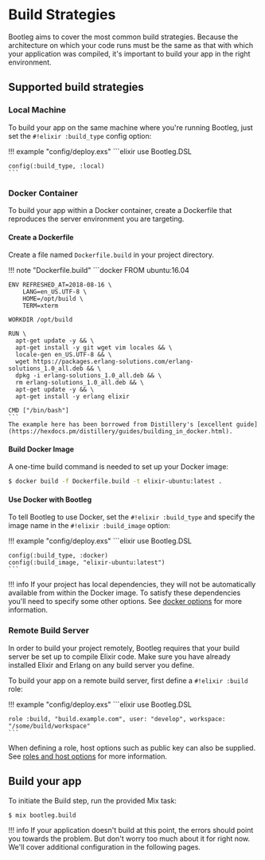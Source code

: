 # Build Strategies

Bootleg aims to cover the most common build strategies. Because the architecture on which your code runs must be the same as that with which your application was compiled, it's important to build your app in the right environment.

## Supported build strategies

### Local Machine

To build your app on the same machine where you're running Bootleg, just set the `#!elixir :build_type` config option:

!!! example "config/deploy.exs"
    ```elixir
    use Bootleg.DSL

    config(:build_type, :local)
    ```

### Docker Container

To build your app within a Docker container, create a Dockerfile that reproduces the server environment you are targeting.

#### Create a Dockerfile

Create a file named `Dockerfile.build` in your project directory.

!!! note "Dockerfile.build"
    ```docker
    FROM ubuntu:16.04

    ENV REFRESHED_AT=2018-08-16 \
        LANG=en_US.UTF-8 \
        HOME=/opt/build \
        TERM=xterm

    WORKDIR /opt/build

    RUN \
      apt-get update -y && \
      apt-get install -y git wget vim locales && \
      locale-gen en_US.UTF-8 && \
      wget https://packages.erlang-solutions.com/erlang-solutions_1.0_all.deb && \
      dpkg -i erlang-solutions_1.0_all.deb && \
      rm erlang-solutions_1.0_all.deb && \
      apt-get update -y && \
      apt-get install -y erlang elixir

    CMD ["/bin/bash"]
    ```
    The example here has been borrowed from Distillery's [excellent guide](https://hexdocs.pm/distillery/guides/building_in_docker.html).

#### Build Docker Image

A one-time build command is needed to set up your Docker image:

```sh
$ docker build -f Dockerfile.build -t elixir-ubuntu:latest .
```

#### Use Docker with Bootleg

To tell Bootleg to use Docker, set the `#!elixir :build_type` and specify the image name in the `#!elixir :build_image` option:

!!! example "config/deploy.exs"
    ```elixir
    use Bootleg.DSL

    config(:build_type, :docker)
    config(:build_image, "elixir-ubuntu:latest")
    ```

!!! info
    If your project has local dependencies, they will not be automatically available from within the Docker image. To satisfy these dependencies you'll need to specify some other options. See [docker options](/reference/docker.md) for more information.

### Remote Build Server

In order to build your project remotely, Bootleg requires that your build server be set up to compile Elixir code. Make sure you have already installed Elixir and Erlang on any build server you define.

To build your app on a remote build server, first define a `#!elixir :build` role:

!!! example "config/deploy.exs"
    ```elixir
    use Bootleg.DSL

    role :build, "build.example.com", user: "develop", workspace: "/some/build/workspace"
    ```

When defining a role, host options such as public key can also be supplied. See [roles and host options](roles.md) for more information.

## Build your app

To initiate the Build step, run the provided Mix task:

```sh
$ mix bootleg.build
```

!!! info
    If your application doesn't build at this point, the errors should point you towards the problem. But don't worry too much about it for right now. We'll cover additional configuration in the following pages.

